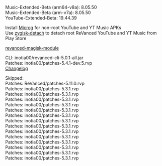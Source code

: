 Music-Extended-Beta (arm64-v8a): 8.05.50  
Music-Extended-Beta (arm-v7a): 8.05.50  
YouTube-Extended-Beta: 19.44.39  

Install [Microg](https://github.com/ReVanced/GmsCore/releases) for non-root YouTube and YT Music APKs  
Use [zygisk-detach](https://github.com/j-hc/zygisk-detach) to detach root ReVanced YouTube and YT Music from Play Store  

[revanced-magisk-module](https://github.com/j-hc/revanced-magisk-module)
  
CLI: inotia00/revanced-cli-5.0.1-all.jar  
Patches: inotia00/patches-5.4.1-dev.5.rvp  
[Changelog](https://github.com/inotia00/revanced-patches/releases/tag/v5.4.1-dev.5)  

Skipped:  
Patches: ReVanced/patches-5.11.0.rvp  
Patches: inotia00/patches-5.3.1.rvp  
Patches: inotia00/patches-5.3.1.rvp  
Patches: inotia00/patches-5.3.1.rvp  
Patches: inotia00/patches-5.3.1.rvp  
Patches: inotia00/patches-5.3.1.rvp  
Patches: inotia00/patches-5.3.1.rvp  
Patches: inotia00/patches-5.3.1.rvp  
Patches: inotia00/patches-5.3.1.rvp  
Patches: inotia00/patches-5.3.1.rvp  
Patches: inotia00/patches-5.3.1.rvp  
Patches: inotia00/patches-5.3.1.rvp  
Patches: inotia00/patches-5.3.1.rvp  
Patches: inotia00/patches-5.3.1.rvp  
Patches: inotia00/patches-5.3.1.rvp                            
